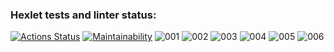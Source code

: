 ### Hexlet tests and linter status:
[![Actions Status](https://github.com/artbodrov/java-project-61/workflows/hexlet-check/badge.svg)](https://github.com/artbodrov/java-project-61/actions)
[![Maintainability](https://api.codeclimate.com/v1/badges/bc953fb0ab378995dab3/maintainability)](https://codeclimate.com/github/artbodrov/java-project-61/maintainability)
![001](https://github.com/artbodrov/java-project-61/assets/105545174/2abb7df8-ce8c-43a9-9c95-2c8c75983772)
![002](https://github.com/artbodrov/java-project-61/assets/105545174/fd9cd024-edf0-4494-a45a-c94f577a7e09)
![003](https://github.com/artbodrov/java-project-61/assets/105545174/c16a3fac-1e7c-4dd9-9bcc-d8c8c863da00)
![004](https://github.com/artbodrov/java-project-61/assets/105545174/8433fa73-daed-4d89-bebf-8a24de2a999d)
![005](https://github.com/artbodrov/java-project-61/assets/105545174/866c9a1f-79fb-45cb-a834-406de3975f5b)
![006](https://github.com/artbodrov/java-project-61/assets/105545174/0e66e29b-1db3-4865-8c46-d52c43657ff1)
